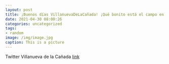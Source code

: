 ```yaml
---
layout: post
title: ¡Buenos días VillanuevaDeLaCañada! ¡Qué bonito está el campo en primavera! Nuestro reconocimiento a los agricultores locales q...
date: 2021-04-30 08:00:26
categories: uncategorized
tags:
- random
image: /img/image.jpg
caption: This is a picture
---
```

Twitter Villanueva de la Cañada [link](https://twitter.com/AytoVDLCanada/status/1388039368221278209)
